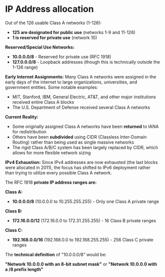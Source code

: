 # IP Address allocation

Out of the 126 usable Class A networks (1-126):

* **125 are designated for public use** (networks 1-9 and 11-126)
* **1 is reserved for private use** (network 10)



**Reserved/Special Use Networks:**

* **10.0.0.0/8** - Reserved for private use (RFC 1918)
* **127.0.0.0/8** - Loopback addresses (though this is technically outside the 1-126 range)

**Early Internet Assignments:** Many Class A networks were assigned in the early days of the internet to large organizations, universities, and government entities. Some notable examples:

* MIT, Stanford, IBM, General Electric, AT\&T, and other major institutions received entire Class A blocks
* The U.S. Department of Defense received several Class A networks

**Current Reality:**

* Some originally assigned Class A networks have been **returned** to IANA for redistribution
* Others have been **subdivided** using CIDR (Classless Inter-Domain Routing) rather than being used as single massive networks
* The rigid Class A/B/C system has been largely replaced by CIDR, which allows for more flexible network sizing

**IPv4 Exhaustion:** Since IPv4 addresses are now exhausted (the last blocks were allocated in 2011), the focus has shifted to IPv6 deployment rather than trying to utilize every possible Class A network.



The RFC 1918 **private IP address ranges are:**

**Class A:**

* **10.0.0.0/8** (10.0.0.0 to 10.255.255.255) - Only one Class A private range

**Class B:**

* **172.16.0.0/12** (172.16.0.0 to 172.31.255.255) - 16 Class B private ranges

**Class C:**

* **192.168.0.0/16** (192.168.0.0 to 192.168.255.255) - 256 Class C private ranges



The **technical definition** of "10.0.0.0/8" would be:

**"Network 10.0.0.0 with an 8-bit subnet mask"** or **"Network 10.0.0.0 with a /8 prefix length"**

